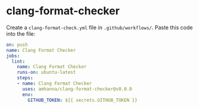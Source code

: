 # clang-format-checker

Create a `clang-format-check.yml` file in `.github/workflows/`.
Paste this code into the file:

```yml
on: push
name: Clang Format Checker
jobs:
  lint:
    name: Clang Format Checker
    runs-on: ubuntu-latest
    steps:
    - name: Clang Format Checker
      uses: amhanna/clang-format-checker@v0.0.0
      env:
        GITHUB_TOKEN: ${{ secrets.GITHUB_TOKEN }}
```
